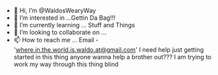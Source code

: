 - 👋 Hi, I’m @WaldosWearyWay
- 👀 I’m interested in ...Gettin Da Bag!!!
- 🌱 I’m currently learning ... Stuff and Things
- 💞️ I’m looking to collaborate on ...
- 📫 How to reach me ... Email - 'where.in.the.world.is.waldo.at@gmail.com'
I need help just getting started in this thing anyone wanna help a brother out???
I am trying to work my way through this thing blind
<!---
WaldosWearyWay/WaldosWearyWay is a ✨ special ✨ repository because its `README.md` (this file) appears on your GitHub profile.
You can click the Preview link to take a look at your changes.
--->

